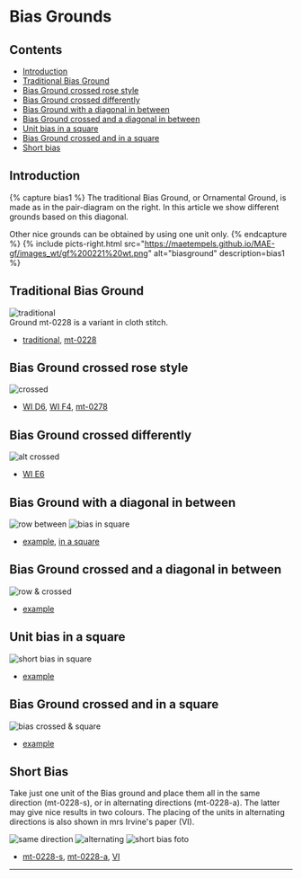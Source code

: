 # Bias Grounds

## Contents
* [Introduction](#introduction)
* [Traditional Bias Ground](#traditional-bias-ground)
* [Bias Ground crossed rose style](#bias-ground-crossed-rose-style)
* [Bias Ground crossed differently](#bias-ground-crossed-differently)
* [Bias Ground with a diagonal in between](#bias-ground-with-a-diagonal-in-between)
* [Bias Ground crossed and a diagonal in between](#bias-ground-crossed-and-a-diagonal-in-between)
* [Unit bias in a square](#unit-bias-in-a-square)
* [Bias Ground crossed and in a square](#bias-ground-crossed-and-in-a-square)
* [Short bias](#short-bias)


## Introduction
{% capture bias1 %}
The traditional Bias Ground, or Ornamental Ground, is made as in the pair-diagram on the right. In this article we show different grounds based on this diagonal.</p><p>Other nice grounds can be obtained by using one unit only.
{% endcapture %}
{% include picts-right.html
  src="https://maetempels.github.io/MAE-gf/images_wt/gf%200221%20wt.png"
  alt="biasground"
  description=bias1
%}

## Traditional Bias Ground
![traditional][P-0221-tr]      
Ground mt-0228 is a variant in cloth stitch.
* [traditional][G-0221-tr], [mt-0228][G-0228OD]

##  Bias Ground crossed rose style
![crossed][P-0221-at]
* [WI D6][wi-D6], [WI F4][wi-F4], [mt-0278][G-0278-KG]

## Bias Ground crossed differently
![alt crossed][P-0221-aa]
* [WI E6][wi-E6]

## Bias Ground with a diagonal in between
![row between][P-0221-vg] ![bias in square][P-bias-sq]
* [example][G-0221-vg], [in a square][G-bs-sq]

## Bias Ground crossed and a diagonal in between   
![row &amp; crossed][P-0221-av]
* [example][G-0221-av]

## Unit bias in a square
![short bias in square][pic-uni-bsq]
* [example][g-uni-sbq]

## Bias Ground crossed and in a square
![bias crossed &amp; square][P-bias-xq]
* [example][G-bs-xq]

## Short Bias
Take just one unit of the Bias ground and place them all in the same direction (mt-0228-s), or in alternating directions (mt-0228-a). The latter may give nice results in two colours. The placing of the units in alternating directions is also shown in mrs Irvine's paper (VI). 

![same direction][pic-0228-OG] ![alternating][pic-0228-OGy] ![short bias foto][foto-0228-OGy] 
* [mt-0228-s][G-0228-OG], [mt-0228-a][G-0228-OGy], [VI][G-0267-OGy]

***

[foto-0228-OGy]: https://maetempels.github.io/MAE-gf/photos/gf-0228-foto.jpg

[p-0221-wt]: https://maetempels.github.io/MAE-gf/images_wt/gf%200221%20wt.png
[P-0221-tr]: https://maetempels.github.io/MAE-gf/images_wt/gf-bias-tr.png
[P-0221-at]: https://maetempels.github.io/MAE-gf/images_wt/gf-bias-at.png
[P-0221-aa]: https://maetempels.github.io/MAE-gf/images_wt/gf-bias-aa.png
[P-0221-vg]: https://maetempels.github.io/MAE-gf/images_wt/gf-bias-vg.png
[P-0221-av]: https://maetempels.github.io/MAE-gf/images_wt/gf-bias-av.png
[P-bias-sq]: https://maetempels.github.io/MAE-gf/images_wt/gf-bias-in-sqr.png
[P-bias-xq]: https://maetempels.github.io/MAE-gf/images_wt/gf-bias-x-in-sqr.png

[pic-0228-OG]: https://maetempels.github.io/MAE-gf/images_wt/gf%200228-OG.png
[pic-0228-OGy]: https://maetempels.github.io/MAE-gf/images_wt/gf%200228%20OGy.png
[pic-uni-bsq]: https://maetempels.github.io/MAE-gf/images_wt/gf-sh-bias-in-sqr.png

[wi-D6]: https://d-bl.github.io/GroundForge/index.html?m=8-48%0A8314%3Bbricks%3B16%3B16%3B0%3B0&s1=ct%20D2%3Dctct%20A1%3Dctct%20C1%3Dctct%20B2%3Dctct
[wi-F4]: https://d-bl.github.io/GroundForge/index.html?m=1483%208-48%3Bbricks%3B16%3B16%3B0%3B0&s1=ctc%20A2%3Dctcllctc%20C2%3Dctcrrctc
[wi-E6]: https://d-bl.github.io/GroundForge/index.html?m=1488-483%208-483148%20831488-4%20488-4831%3Bbricks%3B16%3B16%3B0%3B0&s1=ct%20F3%3Dctct%20E4%3Dctct%20G4%3Dctct%20B1%3Dctct%20H1%3Dctct%20C4%3Dctct%20A2%3Dctct%20H3%3Dctct%20B3%3Dctct%20A4%3Dctct%20D1%3Dctct%20C2%3Dctct%20E2%3Dctct%20D3%3Dctct%20F1%3Dctct%20G4%3Dctct%20G2%3Dctct

[G-0221-tr]: https://d-bl.github.io/GroundForge/index.html?m=6-48%20%0A86-4%3Bbricks%3B16%3B16%3B0%3B0&s1=ctct%20B1%3Dct%20C2%3Dct

[G-0221-vg]: https://d-bl.github.io/GroundForge/index.html?m=5-486-%0A-5-486%0A6-5-48%0A%0A%3Bbricks%3B16%3B16%3B0%3B0&s1=ctct%20C2%3Dct%20B1%3Dct%20A3%3Dct

[G-0221-av]: https://d-bl.github.io/GroundForge/index.html?m=8-7-48%0A831214%0A488-7-%0A148312%0A7-488-%0A121483%0A%0A%3Bchecker%3B16%3B16%3B0%3B0&s1=ctct%20E4%3Dct%20F5%3Dct%20B1%3Dct%20D3%3Dct%20A6%3Dct%20C2%3Dct

[G-0228OD]: https://d-bl.github.io/GroundForge/index.html?m=6-48%20%0A86-4%3Bbricks%3B16%3B16%3B0%3B0&s1=ctc%20B1%3Dtct%20C2%3Dtct

[G-0278-KG]: https://d-bl.github.io/GroundForge/index.html?m=8-48%0A8314%3Bbricks%3B16%3B16%3B0%3B0&s1=c%20D2%3Dctct%20A1%3Dctc%20B1%3Dc%20C1%3Dctc%20B2%3Dtctc

[G-bs-sq]: https://d-bl.github.io/GroundForge/index.html?m=5-486-%0A-5-486%0A6-5-48%0A%0A%3Bbricks%3B16%3B16%3B0%3B0&s1=ctct%20B1%3Dctc%20C1%3Dctc%20B2%3Dctcl%20C2%3Dctc%20D2%3Dctc%20F3%3Dctcl

[G-bs-xq]: https://d-bl.github.io/GroundForge/index.html?m=-21486%0A317-48%0A88-5-4%3Bbricks%3B24%3B24%3B0%3B0&s1=ctct%20B3%3Dct%20D3%3Dct%20D2%3Dct%20B2%3Dct%20C1%3Dct

[G-0228-OG]: https://d-bl.github.io/GroundForge/index.html?m=86-5%0A4-5-%3Bbricks%3B16%3B16%3B0%3B0&s1=ctc%20C1%3Dtct

[G-0228-OGy]: https://d-bl.github.io/GroundForge/index.html?m=15-2%0A7-5-%0A-586%0A5-4-%3Bchecker%3B16%3B16%3B0%3B0&s1=ctc%20A3%3Dtct%20C1%3Dtct

[g-uni-sbq]: https://d-bl.github.io/GroundForge/index.html?m=-5-4-5%0A5-5-5-%0A86-5-5%3Bbricks%3B24%3B24%3B0%3B0&s1=ctct%20C3%3Dctc%20B1%3Dctcl%20C1%3Dctc%20D1%3Dctcr%20C2%3Dctct

[G-0267-OGy]: https://d-bl.github.io/GroundForge/index.html?m=15-2%0A7-5-%0A-586%0A5-4-%3Bchecker%3B24%3B24%3B0%3B0&s1=ctct%20A3%3DC1%3Dctc%20A2%3DB3%3Dctcr%20B1%3DC4%3Dctcl


